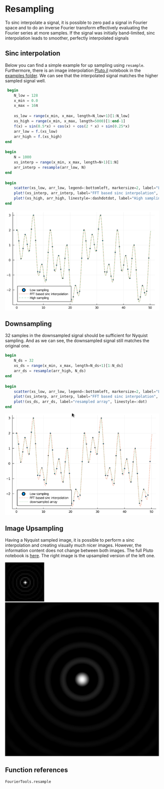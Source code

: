 # Resampling
To sinc interpolate a signal, it is possible to zero pad a signal in Fourier space and to do an inverse Fourier transform effectively
evaluating the Fourier series at more samples.
If the signal was initially band-limited, sinc interpolation leads to smoother, perfectly interpolated signals


## Sinc interpolation
Below you can find a simple example for up sampling using `resample`. 
Furthermore, there is an image interpolation [Pluto.jl](https://github.com/fonsp/Pluto.jl) notebook in the [examples folder](https://github.com/bionanoimaging/FourierTools.jl/tree/main/examples/).
We can see that the interpolated signal matches the higher sampled signal well.
```julia
 begin
	N_low = 128
	x_min = 0.0
	x_max = 16π
	
	xs_low = range(x_min, x_max, length=N_low+1)[1:N_low]
	xs_high = range(x_min, x_max, length=5000)[1:end-1]
	f(x) = sin(0.5*x) + cos(x) + cos(2 * x) + sin(0.25*x)
	arr_low = f.(xs_low)
	arr_high = f.(xs_high)
end

begin
	N = 1000
	xs_interp = range(x_min, x_max, length=N+1)[1:N]
	arr_interp = resample(arr_low, N)
end

begin
	scatter(xs_low, arr_low, legend=:bottomleft, markersize=2, label="Low sampling")
	plot!(xs_interp, arr_interp, label="FFT based sinc interpolation", linestyle=:dash)
	plot!(xs_high, arr_high, linestyle=:dashdotdot, label="High sampling")
end
```

![](assets/1D_resample.png)

## Downsampling
32 samples in the downsampled signal should be sufficient for Nyquist sampling.
And as we can see, the downsampled signal still matches the original one.

```julia
begin
	N_ds = 32
	xs_ds = range(x_min, x_max, length=N_ds+1)[1:N_ds]
	arr_ds = resample(arr_high, N_ds)
end

begin
	scatter(xs_low, arr_low, legend=:bottomleft, markersize=2, label="Low sampling")
	plot!(xs_interp, arr_interp, label="FFT based sinc interpolation", linestyle=:dash)
	plot!(xs_ds, arr_ds, label="resampled array", linestyle=:dot)	
end
```

![](assets/plot_ds.png)



## Image Upsampling
Having a Nyquist sampled image, it is possible to perform a sinc interpolation and creating visually much nicer images.
However, the information content does not change between both images.
The full Pluto notebook is [here](https://github.com/bionanoimaging/FourierTools.jl/tree/main/examples/resample_image.jl).
The right image is the upsampled version of the left one.

![](assets/image_low_res.png)
![](assets/image_high_res.png)



## Function references
```@docs
FourierTools.resample
```
